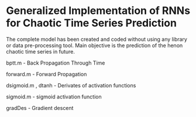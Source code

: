 # Generalized Implementation of RNNs for Chaotic Time Series Prediction
The complete model has been created and coded without using any library or data pre-processing tool.
Main objective is the prediction of the henon chaotic time series in future.

bptt.m - Back Propagation Through Time

forward.m - Forward Propagation

dsigmoid.m , dtanh - Derivates of activation functions

sigmoid.m - sigmoid activation function

gradDes - Gradient descent


